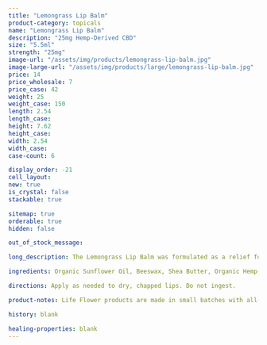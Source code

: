 ```yaml
---
title: "Lemongrass Lip Balm"
product-category: topicals
name: "Lemongrass Lip Balm"
description: "25mg Hemp-Derived CBD"
size: "5.5ml"
strength: "25mg"
image-url: "/assets/img/products/lemongrass-lip-balm.jpg"
image-large-url: "/assets/img/products/large/lemongrass-lip-balm.jpg"
price: 14
price_wholesale: 7
price_case: 42
weight: 25
weight_case: 150
length: 2.54
length_case:
height: 7.62
height_case:
width: 2.54
width_case:
case-count: 6

display_order: -21
cell_layout:
new: true
is_crystal: false
stackable: true

sitemap: true
orderable: true
hidden: false

out_of_stock_message:

long_description: The Lemongrass Lip Balm was formulated as a relief for dry, chapped lips. This organic balm is made with healing plant oils that soothe and nourish while repairing broken skin cells - relieving pain and dryness instantaneously. Perfect for your early morning routine as Lemongrass essential oil stimulates the senses and gently awakens the body and mind. 

ingredients: Organic Sunflower Oil, Beeswax, Shea Butter, Organic Hemp-Derived Cannabidiol (CBD), Sweet Lemongrass Essential Oil, Vitamin E

directions: Apply as needed to dry, chapped lips. Do not ingest.

product-notes: Life Flower products are made in small batches with all-natural and boutique ingredients. Orders are processed and ship within 14 business days. Please allow additional time for&nbsp;delivery.

history: blank

healing-properties: blank
---
```

